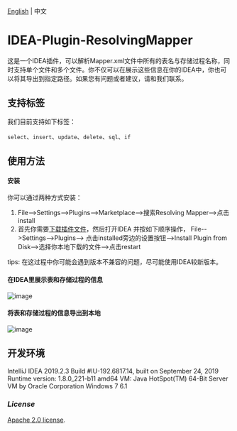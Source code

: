 [English][1] | 中文

[1]: https://github.com/ineedahouse/IDEA-Plugin-ResolvingMapper/blob/master/README-zh.md

# IDEA-Plugin-ResolvingMapper

这是一个IDEA插件，可以解析Mapper.xml文件中所有的表名与存储过程名称，同时支持单个文件和多个文件。你不仅可以在展示这些信息在你的IDEA中，你也可以将其导出到指定路径。如果您有问题或者建议，请和我们联系。

## 支持标签

我们目前支持如下标签：

`select`、`insert`、`update`、`delete`、`sql`、`if`

## 使用方法

#### 安装

你可以通过两种方式安装：

1. File-->Settings-->Plugins-->Marketplace-->搜索Resolving Mapper-->点击install
2. 首先你需要[下载插件文件][2]，然后打开IDEA 并按如下顺序操作， File-->Settings-->Plugins-->  点击installed旁边的设置按钮-->Install Plugin from Disk-->选择你本地下载的文件-->点击restart

tips: 在这过程中你可能会遇到版本不兼容的问题，尽可能使用IDEA较新版本。

#### 在IDEA里展示表和存储过程的信息

![image]( https://github.com/ineedahouse/markdownPhoto/blob/main/IDEA-Plugin-ResolvingMapper/showTableAndProc.gif)

#### 将表和存储过程的信息导出到本地

![image]( https://github.com/ineedahouse/markdownPhoto/blob/main/IDEA-Plugin-ResolvingMapper/exportTableAndProc.gif)

## 开发环境

IntelliJ IDEA 2019.2.3
Build #IU-192.6817.14, built on September 24, 2019
Runtime version: 1.8.0_221-b11 amd64
VM: Java HotSpot(TM) 64-Bit Server VM by Oracle Corporation
Windows 7 6.1

### *License*

 [Apache 2.0 license](LICENSE).

[2]:https://github.com/ineedahouse/IDEA-Plugin-ResolvingMapper/releases/tag/v1.1.3